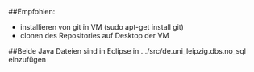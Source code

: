##Empfohlen:
- installieren von git in VM (sudo apt-get install git)
- clonen des Repositories auf Desktop der VM

##Beide Java Dateien sind in Eclipse in .../src/de.uni_leipzig.dbs.no_sql einzufügen